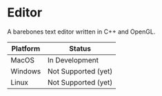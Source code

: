 
# Editor

A barebones text editor written in C++ and OpenGL.

| Platform | Status |
| -------- | ------ |
| MacOS    | In Development |
| Windows  | Not Supported (yet) |
| Linux    | Not Supported (yet) |
